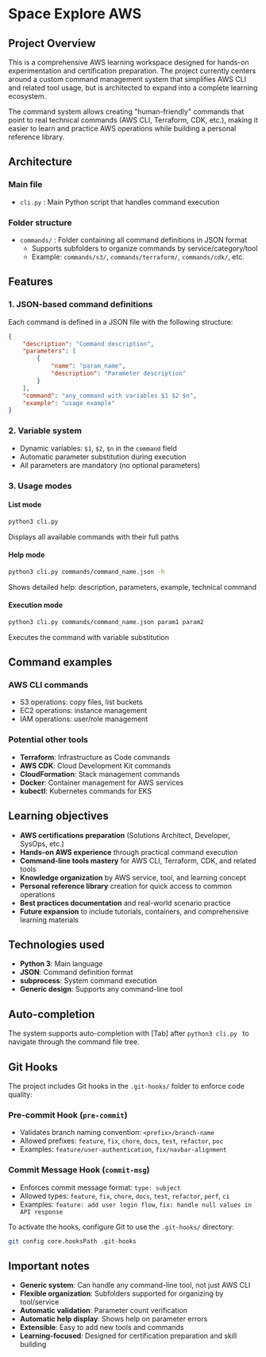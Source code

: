 # Space Explore AWS

## Project Overview

This is a comprehensive AWS learning workspace designed for hands-on experimentation and certification preparation. The project currently centers around a custom command management system that simplifies AWS CLI and related tool usage, but is architected to expand into a complete learning ecosystem.

The command system allows creating "human-friendly" commands that point to real technical commands (AWS CLI, Terraform, CDK, etc.), making it easier to learn and practice AWS operations while building a personal reference library.

## Architecture

### Main file
- `cli.py` : Main Python script that handles command execution

### Folder structure
- `commands/` : Folder containing all command definitions in JSON format
  - Supports subfolders to organize commands by service/category/tool
  - Example: `commands/s3/`, `commands/terraform/`, `commands/cdk/`, etc.

## Features

### 1. JSON-based command definitions
Each command is defined in a JSON file with the following structure:
```json
{
    "description": "Command description",
    "parameters": [
        {
            "name": "param_name",
            "description": "Parameter description"
        }
    ],
    "command": "any_command with variables $1 $2 $n",
    "example": "usage example"
}
```

### 2. Variable system
- Dynamic variables: `$1`, `$2`, `$n` in the `command` field
- Automatic parameter substitution during execution
- All parameters are mandatory (no optional parameters)

### 3. Usage modes

#### List mode
```bash
python3 cli.py
```
Displays all available commands with their full paths

#### Help mode
```bash
python3 cli.py commands/command_name.json -h
```
Shows detailed help: description, parameters, example, technical command

#### Execution mode
```bash
python3 cli.py commands/command_name.json param1 param2
```
Executes the command with variable substitution

## Command examples

### AWS CLI commands
- S3 operations: copy files, list buckets
- EC2 operations: instance management
- IAM operations: user/role management

### Potential other tools
- **Terraform**: Infrastructure as Code commands
- **AWS CDK**: Cloud Development Kit commands
- **CloudFormation**: Stack management commands
- **Docker**: Container management for AWS services
- **kubectl**: Kubernetes commands for EKS

## Learning objectives

- **AWS certifications preparation** (Solutions Architect, Developer, SysOps, etc.)
- **Hands-on AWS experience** through practical command execution
- **Command-line tools mastery** for AWS CLI, Terraform, CDK, and related tools
- **Knowledge organization** by AWS service, tool, and learning concept
- **Personal reference library** creation for quick access to common operations
- **Best practices documentation** and real-world scenario practice
- **Future expansion** to include tutorials, containers, and comprehensive learning materials

## Technologies used

- **Python 3**: Main language
- **JSON**: Command definition format
- **subprocess**: System command execution
- **Generic design**: Supports any command-line tool

## Auto-completion

The system supports auto-completion with [Tab] after `python3 cli.py ` to navigate through the command file tree.

## Git Hooks

The project includes Git hooks in the `.git-hooks/` folder to enforce code quality:

### Pre-commit Hook (`pre-commit`)
- Validates branch naming convention: `<prefix>/branch-name`
- Allowed prefixes: `feature`, `fix`, `chore`, `docs`, `test`, `refactor`, `poc`
- Examples: `feature/user-authentication`, `fix/navbar-alignment`

### Commit Message Hook (`commit-msg`)
- Enforces commit message format: `type: subject`
- Allowed types: `feature`, `fix`, `chore`, `docs`, `test`, `refactor`, `perf`, `ci`
- Examples: `feature: add user login flow`, `fix: handle null values in API response`

To activate the hooks, configure Git to use the `.git-hooks/` directory:
```bash
git config core.hooksPath .git-hooks
```

## Important notes

- **Generic system**: Can handle any command-line tool, not just AWS CLI
- **Flexible organization**: Subfolders supported for organizing by tool/service
- **Automatic validation**: Parameter count verification
- **Automatic help display**: Shows help on parameter errors
- **Extensible**: Easy to add new tools and commands
- **Learning-focused**: Designed for certification preparation and skill building